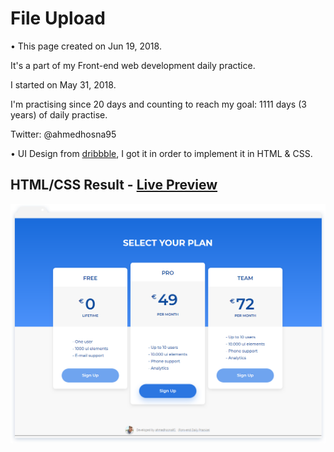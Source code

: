 # File Upload

• This page created on Jun 19, 2018.

It's a part of my Front-end web development daily practice.

I started on May 31, 2018.

I'm practising since 20 days and counting to reach my goal: 1111 days (3 years) of daily practise.

Twitter: @ahmedhosna95

• UI Design from [dribbble](https://dribbble.com/shots/3124405-Pricing-for-personal-project), I got it in order to implement it in HTML & CSS.

## HTML/CSS Result - [Live Preview](#)

![](assets\img\frame-generic.png)